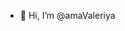 - 👋 Hi, I’m @amaValeriya

<!---
amaValeriya/amaValeriya is a ✨ special ✨ repository because its `README.md` (this file) appears on your GitHub profile.
You can click the Preview link to take a look at your changes.
--->
